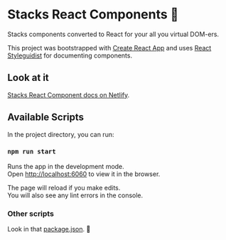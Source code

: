 # Stacks React Components 🤠

Stacks components converted to React for your all you virtual DOM-ers.

This project was bootstrapped with [Create React App](https://github.com/facebook/create-react-app) and uses [React Styleguidist](https://react-styleguidist.js.org/) for documenting components.

## Look at it

[Stacks React Component docs on Netlify](https://dreamy-fermi-2c3396.netlify.app).

## Available Scripts

In the project directory, you can run:

### `npm run start`

Runs the app in the development mode.\
Open [http://localhost:6060](http://localhost:6060) to view it in the browser.

The page will reload if you make edits.\
You will also see any lint errors in the console.

### Other scripts

Look in that [package.json](./package.json). 👀
